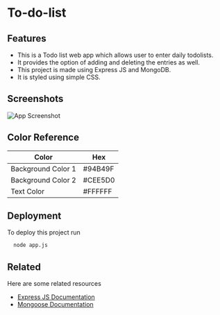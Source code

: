 
# To-do-list



## Features

- This is a Todo list web app which allows user to enter daily todolists.
- It provides the option of adding and deleting the entries as well.
- This project is made using Express JS and MongoDB. 
- It is styled using simple CSS.

## Screenshots

![App Screenshot](https://uploads-ssl.webflow.com/6302274a656c24095997e3c5/6307b90457dbda5498f56287_pic.png)
## Color Reference

| Color             | Hex                                                                |
| ----------------- | ------------------------------------------------------------------ |
| Background Color 1|#94B49F  |
| Background Color 2| #CEE5D0 |
| Text Color | #FFFFFF |

## Deployment

To deploy this project run

```bash
  node app.js
```


## Related

Here are some related resources

- [Express JS Documentation](https://expressjs.com/en/starter/hello-world.html)
- [Mongoose Documentation](https://mongoosejs.com/docs/)

